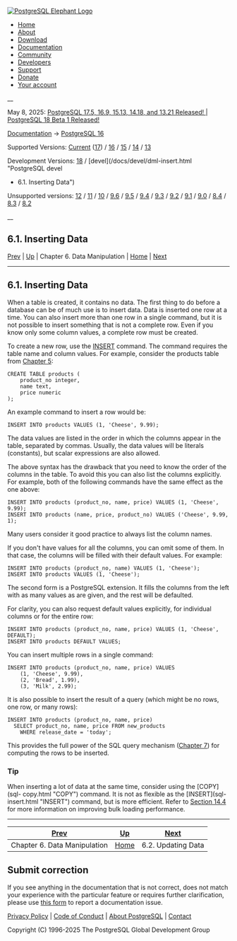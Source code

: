 [ ![PostgreSQL Elephant Logo](/media/img/about/press/elephant.png) ](/)

  * [Home](/ "Home")
  * [About](/about/ "About")
  * [Download](/download/ "Download")
  * [Documentation](/docs/ "Documentation")
  * [Community](/community/ "Community")
  * [Developers](/developer/ "Developers")
  * [Support](/support/ "Support")
  * [Donate](/about/donate/ "Donate")
  * [Your account](/account/ "Your account")

__

May 8, 2025: [ PostgreSQL 17.5, 16.9, 15.13, 14.18, and 13.21 Released! ](/about/news/postgresql-175-169-1513-1418-and-1321-released-3072/) | [ PostgreSQL 18 Beta 1 Released! ](/about/news/postgresql-18-beta-1-released-3070/)

[Documentation](/docs/ "Documentation") -> [PostgreSQL
16](/docs/16/index.html)

Supported Versions: [Current](/docs/current/dml-insert.html "PostgreSQL 17 -
6.1. Inserting Data") ([17](/docs/17/dml-insert.html "PostgreSQL 17 -
6.1. Inserting Data")) / [16](/docs/16/dml-insert.html "PostgreSQL 16 -
6.1. Inserting Data") / [15](/docs/15/dml-insert.html "PostgreSQL 15 -
6.1. Inserting Data") / [14](/docs/14/dml-insert.html "PostgreSQL 14 -
6.1. Inserting Data") / [13](/docs/13/dml-insert.html "PostgreSQL 13 -
6.1. Inserting Data")

Development Versions: [18](/docs/18/dml-insert.html "PostgreSQL 18 -
6.1. Inserting Data") / [devel](/docs/devel/dml-insert.html "PostgreSQL devel
- 6.1. Inserting Data")

Unsupported versions: [12](/docs/12/dml-insert.html "PostgreSQL 12 -
6.1. Inserting Data") / [11](/docs/11/dml-insert.html "PostgreSQL 11 -
6.1. Inserting Data") / [10](/docs/10/dml-insert.html "PostgreSQL 10 -
6.1. Inserting Data") / [9.6](/docs/9.6/dml-insert.html "PostgreSQL 9.6 -
6.1. Inserting Data") / [9.5](/docs/9.5/dml-insert.html "PostgreSQL 9.5 -
6.1. Inserting Data") / [9.4](/docs/9.4/dml-insert.html "PostgreSQL 9.4 -
6.1. Inserting Data") / [9.3](/docs/9.3/dml-insert.html "PostgreSQL 9.3 -
6.1. Inserting Data") / [9.2](/docs/9.2/dml-insert.html "PostgreSQL 9.2 -
6.1. Inserting Data") / [9.1](/docs/9.1/dml-insert.html "PostgreSQL 9.1 -
6.1. Inserting Data") / [9.0](/docs/9.0/dml-insert.html "PostgreSQL 9.0 -
6.1. Inserting Data") / [8.4](/docs/8.4/dml-insert.html "PostgreSQL 8.4 -
6.1. Inserting Data") / [8.3](/docs/8.3/dml-insert.html "PostgreSQL 8.3 -
6.1. Inserting Data") / [8.2](/docs/8.2/dml-insert.html "PostgreSQL 8.2 -
6.1. Inserting Data")

__

6.1. Inserting Data  
---  
[Prev](dml.html "Chapter 6. Data Manipulation")  | [Up](dml.html "Chapter 6. Data Manipulation") | Chapter 6. Data Manipulation | [Home](index.html "PostgreSQL 16.9 Documentation") |  [Next](dml-update.html "6.2. Updating Data")  
  
* * *

## 6.1. Inserting Data #

When a table is created, it contains no data. The first thing to do before a
database can be of much use is to insert data. Data is inserted one row at a
time. You can also insert more than one row in a single command, but it is not
possible to insert something that is not a complete row. Even if you know only
some column values, a complete row must be created.

To create a new row, use the [INSERT](sql-insert.html "INSERT") command. The
command requires the table name and column values. For example, consider the
products table from [Chapter 5](ddl.html "Chapter 5. Data Definition"):

    
    
    CREATE TABLE products (
        product_no integer,
        name text,
        price numeric
    );
    

An example command to insert a row would be:

    
    
    INSERT INTO products VALUES (1, 'Cheese', 9.99);
    

The data values are listed in the order in which the columns appear in the
table, separated by commas. Usually, the data values will be literals
(constants), but scalar expressions are also allowed.

The above syntax has the drawback that you need to know the order of the
columns in the table. To avoid this you can also list the columns explicitly.
For example, both of the following commands have the same effect as the one
above:

    
    
    INSERT INTO products (product_no, name, price) VALUES (1, 'Cheese', 9.99);
    INSERT INTO products (name, price, product_no) VALUES ('Cheese', 9.99, 1);
    

Many users consider it good practice to always list the column names.

If you don't have values for all the columns, you can omit some of them. In
that case, the columns will be filled with their default values. For example:

    
    
    INSERT INTO products (product_no, name) VALUES (1, 'Cheese');
    INSERT INTO products VALUES (1, 'Cheese');
    

The second form is a PostgreSQL extension. It fills the columns from the left
with as many values as are given, and the rest will be defaulted.

For clarity, you can also request default values explicitly, for individual
columns or for the entire row:

    
    
    INSERT INTO products (product_no, name, price) VALUES (1, 'Cheese', DEFAULT);
    INSERT INTO products DEFAULT VALUES;
    

You can insert multiple rows in a single command:

    
    
    INSERT INTO products (product_no, name, price) VALUES
        (1, 'Cheese', 9.99),
        (2, 'Bread', 1.99),
        (3, 'Milk', 2.99);
    

It is also possible to insert the result of a query (which might be no rows,
one row, or many rows):

    
    
    INSERT INTO products (product_no, name, price)
      SELECT product_no, name, price FROM new_products
        WHERE release_date = 'today';
    

This provides the full power of the SQL query mechanism ([Chapter
7](queries.html "Chapter 7. Queries")) for computing the rows to be inserted.

### Tip

When inserting a lot of data at the same time, consider using the [COPY](sql-
copy.html "COPY") command. It is not as flexible as the [INSERT](sql-
insert.html "INSERT") command, but is more efficient. Refer to [Section
14.4](populate.html "14.4. Populating a Database") for more information on
improving bulk loading performance.

* * *

[Prev](dml.html "Chapter 6. Data Manipulation")  | [Up](dml.html "Chapter 6. Data Manipulation") |  [Next](dml-update.html "6.2. Updating Data")  
---|---|---  
Chapter 6. Data Manipulation  | [Home](index.html "PostgreSQL 16.9 Documentation") |  6.2. Updating Data  
  
## Submit correction

If you see anything in the documentation that is not correct, does not match
your experience with the particular feature or requires further clarification,
please use [this form](/account/comments/new/16/dml-insert.html/) to report a
documentation issue.

[Privacy Policy](/about/privacypolicy) | [Code of Conduct](/about/policies/coc/) | [About PostgreSQL](/about/) | [Contact](/about/contact/)  

Copyright (C) 1996-2025 The PostgreSQL Global Development Group

